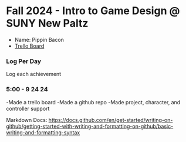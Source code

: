 # Fall 2024 - Intro to Game Design @ SUNY New Paltz
* Name: Pippin Bacon
* [Trello Board](https://trello.com/b/hRY7UBF9)

### Log Per Day
Log each achievement


### 5:00 - 9 24 24
-Made a trello board
-Made a github repo
-Made project, character, and controller support



Markdown Docs:
https://docs.github.com/en/get-started/writing-on-github/getting-started-with-writing-and-formatting-on-github/basic-writing-and-formatting-syntax